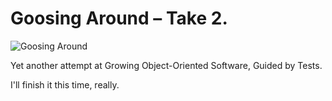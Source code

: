 # Goosing Around – Take 2.

![Goosing Around](http://i.imgur.com/DCg03.gif)

Yet another attempt at Growing Object-Oriented Software, Guided by Tests.

I'll finish it this time, really.
